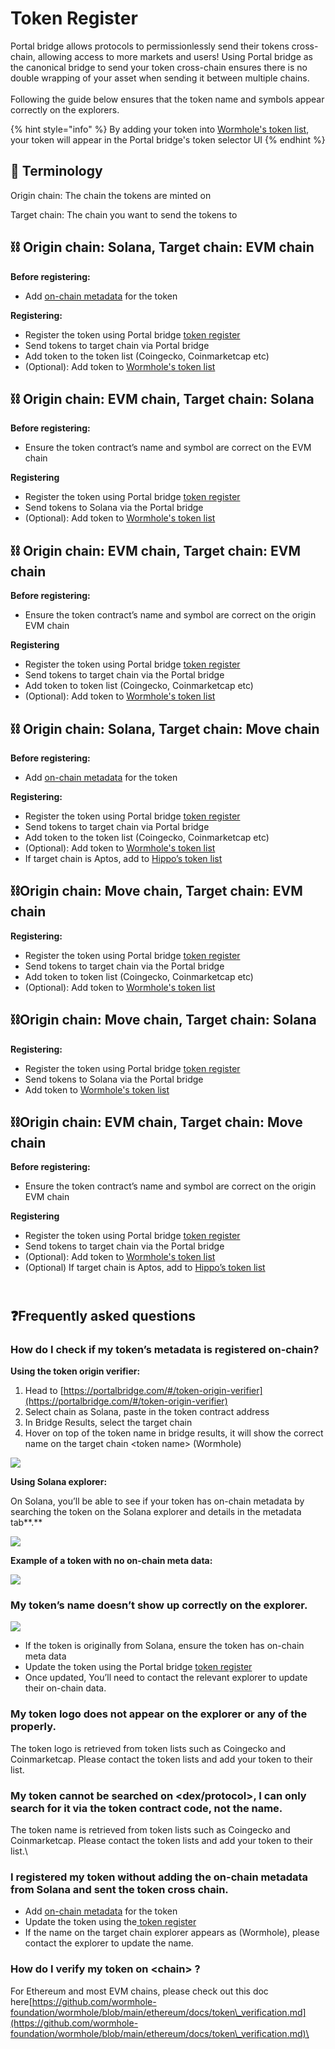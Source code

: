 # Token Register

Portal bridge allows protocols to permissionlessly send their tokens cross-chain, allowing access to more markets and users! Using Portal bridge as the canonical bridge to send your token cross-chain ensures there is no double wrapping of your asset when sending it between multiple chains. \
\
Following the guide below ensures that the token name and symbols appear correctly on the explorers.&#x20;

{% hint style="info" %}
By adding your token into [Wormhole's token list](https://github.com/certusone/wormhole-token-list), your token will appear in the Portal bridge's token selector UI&#x20;
{% endhint %}

## 📖 Terminology&#x20;

Origin chain: The chain the tokens are minted on

Target chain: The chain you want to send the tokens to&#x20;

## ⛓ Origin chain: Solana, Target chain: EVM chain

**Before registering:**&#x20;

* Add [on-chain metadata](https://github.com/metaplex-foundation/metaplex-program-library/tree/master/token-metadata/program) for the token

**Registering:**&#x20;

* Register the token using Portal bridge [token register](tutorial-token-register.md#token-registration-process)
* Send tokens to target chain via Portal bridge&#x20;
* Add token to the token list (Coingecko, Coinmarketcap etc)
* (Optional): Add token to [Wormhole's token list ](https://github.com/certusone/wormhole-token-list)

## ⛓ Origin chain: EVM chain, Target chain: Solana

**Before registering:**

* Ensure the token contract’s name and symbol are correct on the EVM chain&#x20;

**Registering**

* Register the token using Portal bridge [token register](tutorial-token-register.md#token-registration-process)
* Send tokens to Solana via the Portal bridge&#x20;
* (Optional): Add token to [Wormhole's token list ](https://github.com/certusone/wormhole-token-list)

## ⛓ Origin chain: EVM chain, Target chain: EVM chain

**Before registering:**

* Ensure the token contract’s name and symbol are correct on the origin EVM chain

**Registering**

* Register the token using Portal bridge [token register](tutorial-token-register.md#token-registration-process)
* Send tokens to target chain via the Portal bridge
* Add token to token list (Coingecko, Coinmarketcap etc)
* (Optional): Add token to [Wormhole's token list ](https://github.com/certusone/wormhole-token-list)

## ⛓ Origin chain: Solana, Target chain: Move chain

**Before registering:**

* Add [on-chain metadata](https://github.com/metaplex-foundation/metaplex-program-library/tree/master/token-metadata/program) for the token

**Registering:**

* Register the token using Portal bridge [token register](https://www.notion.so/wormhole/token-register/tutorial-token-register#token-registration-process)
* Send tokens to target chain via Portal bridge
* Add token to the token list (Coingecko, Coinmarketcap etc)
* (Optional): Add token to [Wormhole's token list](https://github.com/certusone/wormhole-token-list)
* If target chain is Aptos, add to [Hippo’s token list](https://github.com/hippospace/aptos-coin-list)

## ⛓Origin chain: Move chain, Target chain: EVM chain

**Registering:**

* Register the token using Portal bridge [token register](https://www.notion.so/wormhole/token-register/tutorial-token-register#token-registration-process)
* Send tokens to target chain via the Portal bridge
* Add token to token list (Coingecko, Coinmarketcap etc)
* (Optional): Add token to [Wormhole's token list](https://github.com/certusone/wormhole-token-list)

## ⛓Origin chain: Move chain, Target chain: Solana

**Registering:**

* Register the token using Portal bridge [token register](https://www.notion.so/wormhole/token-register/tutorial-token-register#token-registration-process)
* Send tokens to Solana via the Portal bridge
* Add token to [Wormhole's token list](https://github.com/certusone/wormhole-token-list)

## ⛓Origin chain: EVM chain, Target chain: Move chain

**Before registering:**

* Ensure the token contract’s name and symbol are correct on the origin EVM chain

**Registering**

* Register the token using Portal bridge [token register](https://www.notion.so/wormhole/token-register/tutorial-token-register#token-registration-process)
* Send tokens to target chain via the Portal bridge
* (Optional): Add token to [Wormhole's token list](https://github.com/certusone/wormhole-token-list)
* (Optional) If target chain is Aptos, add to [Hippo’s token list](https://github.com/hippospace/aptos-coin-list)

\
❓Frequently asked questions&#x20;
---------------------------------

### How do I check if my token’s metadata is registered on-chain?&#x20;

**Using the token origin verifier:**&#x20;

1. Head to [https://portalbridge.com/#/token-origin-verifier](https://portalbridge.com/#/token-origin-verifier)
2. Select chain as Solana, paste in the token contract address
3. In Bridge Results, select the target chain
4. Hover on top of the token name in bridge results, it will show the correct name on the target chain \<token name> (Wormhole)

![](<../.gitbook/assets/Screen Shot 2022-05-18 at 8.46.04 pm.png>)

**Using Solana explorer:**&#x20;

On Solana, you’ll be able to see if your token has on-chain metadata by searching the token on the Solana explorer and details in the metadata tab**.**

![](<../.gitbook/assets/Screen Shot 2021-12-30 at 2.10.38 pm.png>)

**Example of a token with no on-chain meta data:**

![](<../.gitbook/assets/Screen Shot 2022-05-18 at 8.54.18 pm.png>)



### **My token’s name doesn’t show up correctly on the explorer.**

![](<../.gitbook/assets/Screen Shot 2021-12-30 at 3.46.56 pm.png>)

* If the token is originally from Solana, ensure the token has on-chain meta data
* Update the token using the  Portal bridge [token register](https://www.portalbridge.com/#/register)
* Once updated, You’ll need to contact the relevant explorer to update their on-chain data.

### My token logo does not appear on the explorer or any of the properly.

The token logo is retrieved from token lists such as Coingecko and Coinmarketcap. Please contact the token lists and add your token to their list.



### My token cannot be searched on \<dex/protocol>, I can only search for it via the token contract code, not the name.

The token name is retrieved from token lists such as Coingecko and Coinmarketcap. Please contact the token lists and add your token to their list.\


### I registered my token without adding the on-chain metadata from Solana and sent the token cross chain.

* Add [on-chain metadata](https://github.com/metaplex-foundation/metaplex-program-library/tree/master/token-metadata/program) for the token&#x20;
* Update the token using the[ token register ](https://www.portalbridge.com/#/register)
* If the name on the target chain explorer appears as (Wormhole), please contact the explorer to update the name.

### **How do I verify my token on \<chain> ?**

For Ethereum and most EVM chains, please check out this doc here[https://github.com/wormhole-foundation/wormhole/blob/main/ethereum/docs/token\_verification.md](https://github.com/wormhole-foundation/wormhole/blob/main/ethereum/docs/token\_verification.md)\
